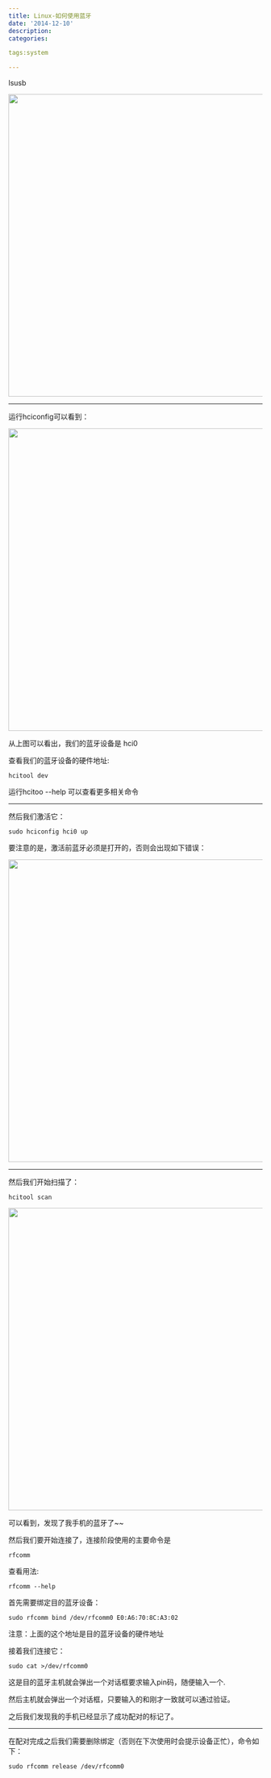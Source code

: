 ```yaml
---
title: Linux-如何使用蓝牙
date: '2014-12-10'
description:
categories:

tags:system

---
```


lsusb

>

<img src="{{urls.media}}/Linux-如何使用蓝牙/1.png" alt="" width="600">

---

运行hciconfig可以看到：

>

<img src="{{urls.media}}/Linux-如何使用蓝牙/2.png" alt="" width="600">

>

从上图可以看出，我们的蓝牙设备是 hci0

>

查看我们的蓝牙设备的硬件地址:

	hcitool dev

>

运行hcitoo --help 可以查看更多相关命令

---

然后我们激活它：

	sudo hciconfig hci0 up

要注意的是，激活前蓝牙必须是打开的，否则会出现如下错误：

>

<img src="{{urls.media}}/Linux-如何使用蓝牙/3.png" alt="" width="600">

---

然后我们开始扫描了：

	hcitool scan

<img src="{{urls.media}}/Linux-如何使用蓝牙/4.png" alt="" width="600">

>

可以看到，发现了我手机的蓝牙了~~

>

然后我们要开始连接了，连接阶段使用的主要命令是

	rfcomm

>

查看用法:

	rfcomm --help

>

首先需要绑定目的蓝牙设备：

	sudo rfcomm bind /dev/rfcomm0 E0:A6:70:8C:A3:02

>

注意：上面的这个地址是目的蓝牙设备的硬件地址

>

接着我们连接它：

	sudo cat >/dev/rfcomm0

>

这是目的蓝牙主机就会弹出一个对话框要求输入pin码，随便输入一个.

然后主机就会弹出一个对话框，只要输入的和刚才一致就可以通过验证。

之后我们发现我的手机已经显示了成功配对的标记了。

---

在配对完成之后我们需要删除绑定（否则在下次使用时会提示设备正忙），命令如下：

	sudo rfcomm release /dev/rfcomm0

